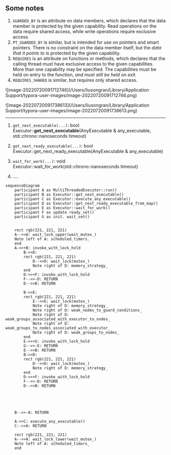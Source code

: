 ## Some notes

1. `GUARDED_BY` is an attribute on data members, which declares that the data member is protected by the given capability. Read operations on the data require shared access, while write operations require exclusive access.
2. `PT_GUARDED_BY` is similar, but is intended for use on pointers and smart pointers. There is no constraint on the data member itself, but the *data that it points to* is protected by the given capability.
3. `REQUIRES` is an attribute on functions or methods, which declares that the calling thread must have exclusive access to the given capabilities. More than one capability may be specified. The capabilities must be held on entry to the function, *and must still be held on exit*.
4. `REQUIRES_SHARED` is similar, but requires only shared access.



![image-20220720091712746](/Users/liusongran/Library/Application Support/typora-user-images/image-20220720091712746.png)

![image-20220720091738613](/Users/liusongran/Library/Application Support/typora-user-images/image-20220720091738613.png)







---

1. `get_next_executable(...)`: bool Executor::**get_next_executable**(AnyExecutable & any_executable, std::chrono::nanoseconds timeout)

2. `get_next_ready_executable(...)`: bool Executor::get_next_ready_executable(AnyExecutable & any_executable)

3. `wait_for_work(...)`: void Executor::wait_for_work(std::chrono::nanoseconds timeout)

   

4. ....

```mermaid
sequenceDiagram
	participant A as MultiThreadedExecutor::run()
	participant B as Executor::get_next_executable()
	participant C as Executor::execute_any_executable()
	participant D as Executor::get_next_ready_executable_from_map()
	participant E as Executor::wait_for_work()
	participant F as update ready_set()
	participant G as init. wait_set()
	
	
	rect rgb(221, 221, 221)
  	A-->>A: wait_lock_upper(wait_mutex_)
  	Note left of A: scheduled_timers_
	end
	A->>+B: invoke_with_lock_hold
		B->>D: 
		rect rgb(221, 221, 221)
			D-->>D: wait_lock(mutex_)
			Note right of D: memory_strategy_
		end
		D->>+F: invoke_with_lock_hold
		F-->>-D: RETURN
		D-->>B: RETURN
		
		B->>E: 
		rect rgb(221, 221, 221)
			E-->>E: wait_lock(mutex_)
			Note right of D: memory_strategy_
			Note right of D: weak_nodes_to_guard_conditions_
			Note right of D: weak_groups_associated_with_executor_to_nodes_
			Note right of D: weak_groups_to_nodes_associated_with_executor_
			Note right of D: weak_groups_to_nodes_
		end
		E->>+G: invoke_with_lock_hold
		G-->>-E: RETURN
		E-->>B: RETURN
		B->>D: 
		rect rgb(221, 221, 221)
			D-->>D: wait_lock(mutex_)
			Note right of D: memory_strategy_
		end
		D->>+F: invoke_with_lock_hold
		F-->>-D: RETURN
		D-->>B: RETURN
	
	
	
	
	
	B-->>-A: RETURN
	
	A->>C: execute_any_executable()
	C-->>A: RETURN
	
	rect rgb(221, 221, 221)
  	A-->>A: wait_lock_lower(wait_mutex_)
  	Note left of A: scheduled_timers_
	end
	
```

